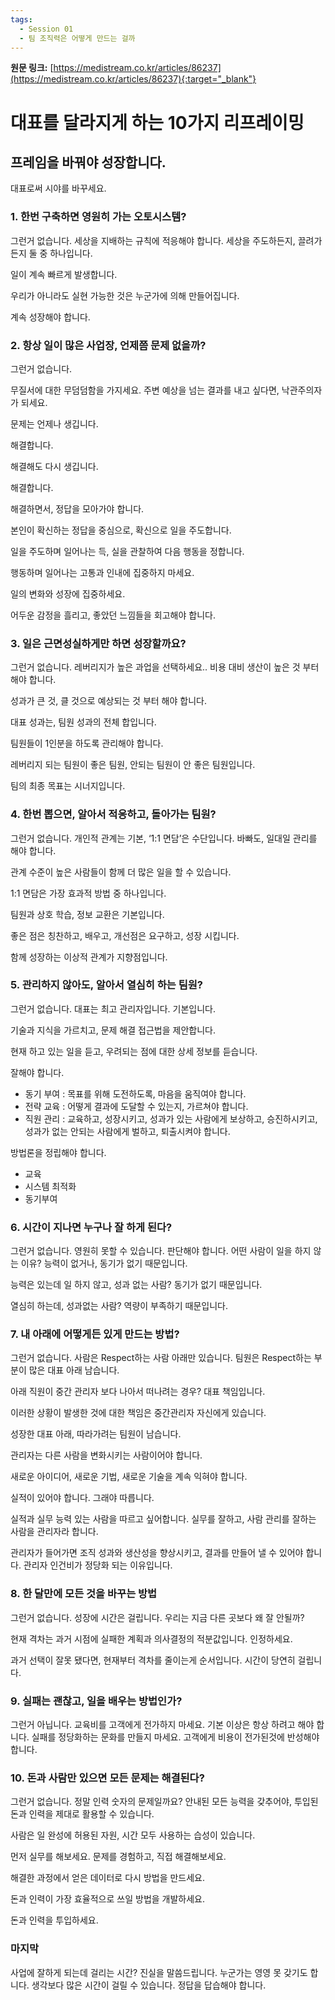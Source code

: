 ```yaml
---
tags:
  - Session 01
  - 팀 조직력은 어떻게 만드는 걸까
---
```

**원문 링크:** [https://medistream.co.kr/articles/86237](https://medistream.co.kr/articles/86237){:target="_blank"}

# 대표를 달라지게 하는 10가지 리프레이밍

## 프레임을 바꿔야 성장합니다.
대표로써 시야를 바꾸세요.

### 1. 한번 구축하면 영원히 가는 오토시스템?

그런거 없습니다.
세상을 지배하는 규칙에 적응해야 합니다.
세상을 주도하든지, 끌려가든지 둘 중 하나입니다.

일이 계속 빠르게 발생합니다.

우리가 아니라도 실현 가능한 것은 누군가에 의해 만들어집니다.

계속 성장해야 합니다.

### 2. 항상 일이 많은 사업장, 언제쯤 문제 없을까?

그런거 없습니다.

무질서에 대한 무덤덤함을 가지세요.
주변 예상을 넘는 결과를 내고 싶다면, 낙관주의자가 되세요.

문제는 언제나 생깁니다.

해결합니다.

해결해도 다시 생깁니다.

해결합니다.

해결하면서, 정답을 모아가야 합니다.

본인이 확신하는 정답을 중심으로, 확신으로 일을 주도합니다.

일을 주도하며 일어나는 득, 실을 관찰하여 다음 행동을 정합니다.

행동하며 일어나는 고통과 인내에 집중하지 마세요.

일의 변화와 성장에 집중하세요.

어두운 감정을 흘리고, 좋았던 느낌들을 회고해야 합니다.

### 3. 일은 근면성실하게만 하면 성장할까요?

그런거 없습니다.
레버리지가 높은 과업을 선택하세요..
비용 대비 생산이 높은 것 부터 해야 합니다.

성과가 큰 것, 클 것으로 예상되는 것 부터 해야 합니다.

대표 성과는, 팀원 성과의 전체 합입니다.

팀원들이 1인분을 하도록 관리해야 합니다.

레버리지 되는 팀원이 좋은 팀원, 안되는 팀원이 안 좋은 팀원입니다.

팀의 최종 목표는 시너지입니다.

### 4. 한번 뽑으면, 알아서 적응하고, 돌아가는 팀원?

그런거 없습니다.
개인적 관계는 기본, ‘1:1 면담’은 수단입니다.
바빠도, 일대일 관리를 해야 합니다.

관계 수준이 높은 사람들이 함께 더 많은 일을 할 수 있습니다.

1:1 면담은 가장 효과적 방법 중 하나입니다.

팀원과 상호 학습, 정보 교환은 기본입니다.

좋은 점은 칭찬하고, 배우고, 개선점은 요구하고, 성장 시킵니다.

함께 성장하는 이상적 관계가 지향점입니다.

### 5. 관리하지 않아도, 알아서 열심히 하는 팀원?

그런거 없습니다.
대표는 최고 관리자입니다.
기본입니다.

기술과 지식을 가르치고, 문제 해결 접근법을 제안합니다.

현재 하고 있는 일을 듣고, 우려되는 점에 대한 상세 정보를 듣습니다.

잘해야 합니다.

- 동기 부여 : 목표를 위해 도전하도록, 마음을 움직여야 합니다.
- 전략 교육 : 어떻게 결과에 도달할 수 있는지, 가르쳐야 합니다.
- 직원 관리 : 교육하고, 성장시키고, 성과가 있는 사람에게 보상하고, 승진하시키고, 성과가 없는 안되는 사람에게 벌하고, 퇴출시켜야 합니다.

방법론을 정립해야 합니다.

- 교육
- 시스템 최적화
- 동기부여

### 6. 시간이 지나면 누구나 잘 하게 된다?

그런거 없습니다. 영원히 못할 수 있습니다.
판단해야 합니다.
어떤 사람이 일을 하지 않는 이유?
능력이 없거나, 동기가 없기 때문입니다.

능력은 있는데 일 하지 않고, 성과 없는 사람?
동기가 없기 때문입니다.

열심히 하는데, 성과없는 사람?
역량이 부족하기 때문입니다.

### 7. 내 아래에 어떻게든 있게 만드는 방법?

그런거 없습니다.
사람은 Respect하는 사람 아래만 있습니다.
팀원은 Respect하는 부분이 많은 대표 아래 남습니다.

아래 직원이 중간 관리자 보다 나아서 떠나려는 경우? 대표 책임입니다.

이러한 상황이 발생한 것에 대한 책임은 중간관리자 자신에게 있습니다.

성장한 대표 아래, 따라가려는 팀원이 남습니다.

관리자는 다른 사람을 변화시키는 사람이어야 합니다.

새로운 아이디어, 새로운 기법, 새로운 기술을 계속 익혀야 합니다.

실적이 있어야 합니다. 그래야 따릅니다.

실적과 실무 능력 있는 사람을 따르고 싶어합니다.
실무를 잘하고, 사람 관리를 잘하는 사람을 관리자라 합니다.

관리자가 들어가면 조직 성과와 생산성을 향상시키고, 결과를 만들어 낼 수 있어야 합니다.
관리자 인건비가 정당화 되는 이유입니다.

### 8. 한 달만에 모든 것을 바꾸는 방법

그런거 없습니다.
성장에 시간은 걸립니다.
우리는 지금 다른 곳보다 왜 잘 안될까?

현재 격차는 과거 시점에 실패한 계획과 의사결정의 적분값입니다.
인정하세요.

과거 선택이 잘못 됐다면, 현재부터 격차를 줄이는게 순서입니다.
시간이 당연히 걸립니다.

### 9. 실패는 괜찮고, 일을 배우는 방법인가?

그런거 아닙니다.
교육비를 고객에게 전가하지 마세요.
기본 이상은 항상 하려고 해야 합니다.
실패를 정당화하는 문화를 만들지 마세요.
고객에게 비용이 전가된것에 반성해야 합니다.

### 10. 돈과 사람만 있으면 모든 문제는 해결된다?

그런거 없습니다.
정말 인력 숫자의 문제일까요?
안내된 모든 능력을 갖추어야, 투입된 돈과 인력을 제대로 활용할 수 있습니다.

사람은 일 완성에 허용된 자원, 시간 모두 사용하는 습성이 있습니다.

먼저 실무를 해보세요. 문제를 경험하고, 직접 해결해보세요.

해결한 과정에서 얻은 데이터로 다시 방법을 만드세요.

돈과 인력이 가장 효율적으로 쓰일 방법을 개발하세요.

돈과 인력을 투입하세요.

### 마지막

사업에 잘하게 되는데 걸리는 시간?
진실을 말씀드립니다.
누군가는 영영 못 갖기도 합니다.
생각보다 많은 시간이 걸릴 수 있습니다.
정답을 답습해야 합니다.

